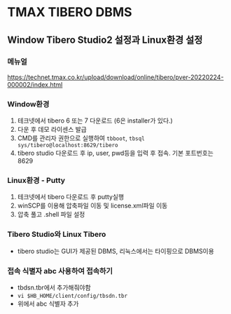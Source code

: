 # TMAX TIBERO DBMS
## Window Tibero Studio2 설정과 Linux환경 설정
### 메뉴얼
https://technet.tmax.co.kr/upload/download/online/tibero/pver-20220224-000002/index.html
### Window환경
1. 테크넷에서 tibero 6 또는 7 다운로드 (6은 installer가 있다.)
2. 다운 후 데모 라이센스 발급
3. CMD를 관리자 권한으로 실행하여 <code>tbboot</code>, <code>tbsql sys/tibero@localhost:8629/tibero</code>
4. tibero studio 다운로드 후 ip, user, pwd등을 입력 후 접속. 기본 포트번호는 8629
### Linux환경 - Putty
1. 테크넷에서 tibero 다운로드 후 putty실행
2. winSCP를 이용해 압축파일 이동 및 license.xml파일 이동
3. 압축 풀고 .shell 파일 설정
### Tibero Studio와 Linux Tibero
- tibero studio는 GUI가 제공된 DBMS, 리눅스에서는 타이핑으로 DBMS이용

### 접속 식별자 abc 사용하여 접속하기
- tbdsn.tbr에서 추가해줘야함
- <code>vi $HB_HOME/client/config/tbsdn.tbr</code><br>
- 위에서 abc 식별자 추가
